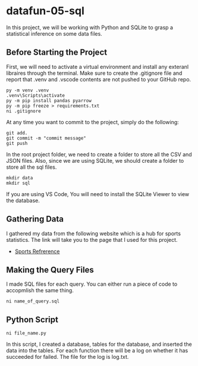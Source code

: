 # datafun-05-sql
In this project, we will be working with Python and SQLite to grasp a statistical inference on some data files. 

## Before Starting the Project
First, we will need to activate a virtual environment and install any exteranl libraires through the terminal. Make sure to create the .gitignore file and report that .venv and .vscode contents are not pushed to your GitHub repo.
```shell
py -m venv .venv
.venv\Scripts\activate
py -m pip install pandas pyarrow
py -m pip freeze > requirements.txt
ni .gitignore
```

At any time you want to commit to the project, simply do the following:
```shell
git add.
git commit -m "commit message"
git push
```

In the root project folder, we need to create a folder to store all the CSV and JSON files. Also, since we are using SQLite, we should create a folder to store all the sql files.
```shell
mkdir data
mkdir sql
```

If you are using VS Code, You will need to install the SQLite Viewer to view the database.

## Gathering Data
I gathered my data from the following website which is a hub for sports statistics. The link will take you to the page that I used for this project.
-  [Sports Refrerence](https://www.sports-reference.com/cbb/conferences/big-12/men/2024-stats.html)

## Making the Query Files
I made SQL files for each query. You can either run a piece of code to accopmlish the same thing.
```shell
ni name_of_query.sql
```

## Python Script
```shell
ni file_name.py
```
In this script, I created a database, tables for the database, and inserted the data into the tables. For each function there will be a log on whether it has succeeded for failed. The file for the log is log.txt.

